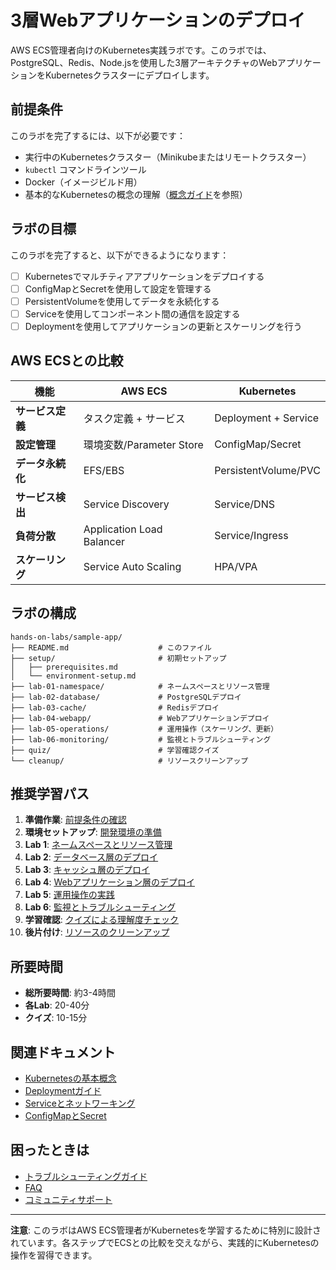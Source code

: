 # 3層Webアプリケーションのデプロイ

AWS ECS管理者向けのKubernetes実践ラボです。このラボでは、PostgreSQL、Redis、Node.jsを使用した3層アーキテクチャのWebアプリケーションをKubernetesクラスターにデプロイします。

## 前提条件

このラボを完了するには、以下が必要です：

- 実行中のKubernetesクラスター（Minikubeまたはリモートクラスター）
- `kubectl` コマンドラインツール
- Docker（イメージビルド用）
- 基本的なKubernetesの概念の理解（[概念ガイド](../../docs/concepts/README.md)を参照）

## ラボの目標

このラボを完了すると、以下ができるようになります：

- [ ] Kubernetesでマルチティアアプリケーションをデプロイする
- [ ] ConfigMapとSecretを使用して設定を管理する
- [ ] PersistentVolumeを使用してデータを永続化する
- [ ] Serviceを使用してコンポーネント間の通信を設定する
- [ ] Deploymentを使用してアプリケーションの更新とスケーリングを行う

## AWS ECSとの比較

| 機能 | AWS ECS | Kubernetes |
|------|---------|------------|
| **サービス定義** | タスク定義 + サービス | Deployment + Service |
| **設定管理** | 環境変数/Parameter Store | ConfigMap/Secret |
| **データ永続化** | EFS/EBS | PersistentVolume/PVC |
| **サービス検出** | Service Discovery | Service/DNS |
| **負荷分散** | Application Load Balancer | Service/Ingress |
| **スケーリング** | Service Auto Scaling | HPA/VPA |

## ラボの構成

```
hands-on-labs/sample-app/
├── README.md                    # このファイル
├── setup/                       # 初期セットアップ
│   ├── prerequisites.md
│   └── environment-setup.md
├── lab-01-namespace/            # ネームスペースとリソース管理
├── lab-02-database/             # PostgreSQLデプロイ
├── lab-03-cache/                # Redisデプロイ
├── lab-04-webapp/               # Webアプリケーションデプロイ
├── lab-05-operations/           # 運用操作（スケーリング、更新）
├── lab-06-monitoring/           # 監視とトラブルシューティング
├── quiz/                        # 学習確認クイズ
└── cleanup/                     # リソースクリーンアップ

```

## 推奨学習パス

1. **準備作業**: [前提条件の確認](setup/prerequisites.md)
2. **環境セットアップ**: [開発環境の準備](setup/environment-setup.md)
3. **Lab 1**: [ネームスペースとリソース管理](lab-01-namespace/README.md)
4. **Lab 2**: [データベース層のデプロイ](lab-02-database/README.md)
5. **Lab 3**: [キャッシュ層のデプロイ](lab-03-cache/README.md)
6. **Lab 4**: [Webアプリケーション層のデプロイ](lab-04-webapp/README.md)
7. **Lab 5**: [運用操作の実践](lab-05-operations/README.md)
8. **Lab 6**: [監視とトラブルシューティング](lab-06-monitoring/README.md)
9. **学習確認**: [クイズによる理解度チェック](quiz/index.html)
10. **後片付け**: [リソースのクリーンアップ](cleanup/README.md)

## 所要時間

- **総所要時間**: 約3-4時間
- **各Lab**: 20-40分
- **クイズ**: 10-15分

## 関連ドキュメント

- [Kubernetesの基本概念](../../docs/concepts/README.md)
- [Deploymentガイド](../../docs/tutorials/deployments/README.md)
- [Serviceとネットワーキング](../../docs/tutorials/services/README.md)
- [ConfigMapとSecret](../../docs/tutorials/configuration/README.md)

## 困ったときは

- [トラブルシューティングガイド](../../docs/tasks/troubleshoot/README.md)
- [FAQ](../../faq.md)
- [コミュニティサポート](../../docs/support.md)

---

**注意**: このラボはAWS ECS管理者がKubernetesを学習するために特別に設計されています。各ステップでECSとの比較を交えながら、実践的にKubernetesの操作を習得できます。
